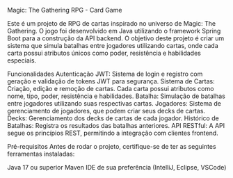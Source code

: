 Magic: The Gathering RPG - Card Game

Este é um projeto de RPG de cartas inspirado no universo de Magic: The Gathering. O jogo foi desenvolvido em Java utilizando o framework Spring Boot para a construção da API backend. O objetivo deste projeto é criar um sistema que simula batalhas entre jogadores utilizando cartas, onde cada carta possui atributos únicos como poder, resistência e habilidades especiais.

Funcionalidades
Autenticação JWT: Sistema de login e registro com geração e validação de tokens JWT para segurança.
Sistema de Cartas: Criação, edição e remoção de cartas. Cada carta possui atributos como nome, tipo, poder, resistência e habilidades.
Batalha: Simulação de batalhas entre jogadores utilizando suas respectivas cartas.
Jogadores: Sistema de gerenciamento de jogadores, que podem criar seus decks de cartas.
Decks: Gerenciamento dos decks de cartas de cada jogador.
Histórico de Batalhas: Registra os resultados das batalhas anteriores.
API RESTful: A API segue os princípios REST, permitindo a integração com clientes frontend.

Pré-requisitos
Antes de rodar o projeto, certifique-se de ter as seguintes ferramentas instaladas:

Java 17 ou superior
Maven
IDE de sua preferência (IntelliJ, Eclipse, VSCode)